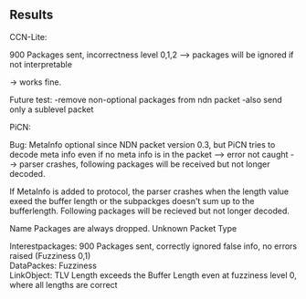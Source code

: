 ## Results

CCN-Lite:

900 Packages sent, incorrectness level 0,1,2 --> packages will be ignored if not interpretable

-> works fine.

Future test: 
    -remove non-optional packages from ndn packet
    -also send only a sublevel packet

PiCN:

Bug: MetaInfo optional since NDN packet version 0.3, but PiCN tries to decode meta info even if no meta info is in the
packet --> error not caught --> parser crashes, following packages will be received but not longer decoded.

If MetaInfo is added to protocol, the parser crashes when the length value exeed the buffer length or the subpackges doesn't sum up to the bufferlength. Following packages will be recieved but not longer decoded.

Name Packages are always dropped. Unknown Packet Type  

Interestpackages: 900 Packages sent, correctly ignored false info, no errors raised (Fuzziness 0,1)  
DataPackes: Fuzziness  
LinkObject: TLV Length exceeds the Buffer Length even at fuzziness level 0, where all lengths are correct  


